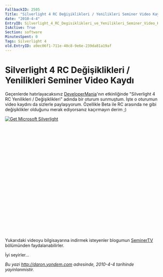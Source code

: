```yaml
---
FallbackID: 2505
Title: "Silverlight 4 RC Değişiklikleri / Yenilikleri Seminer Video Kaydı"
date: "2010-4-4"
EntryID: Silverlight_4_RC_Degisiklikleri_ve_Yenilikleri_Seminer_Video_Kaydi
IsActive: True
Section: software
MinutesSpent: 0
Tags: Silverlight 4
old.EntryID: a9ec06f1-711e-40c8-9e6e-239da81a19af
---
```

# Silverlight 4 RC Değişiklikleri / Yenilikleri Seminer Video Kaydı
Geçenlerde hatırlayacaksınız
[DeveloperMania](http://daron.yondem.com/tr/post/3ef92218-0a23-4367-a182-1d3626479ba5)'nın
etkinliğinde "Silverlight 4 RC Yenilikleri / Değişiklikleri" adında bir
oturum sunmuştum. İşte o oturumun video kaydını da sizlerle
paylaşıyorum. Özellikle Beta ile RC arasında ne gibi değişiklikler
olduğunu merak ediyorsanız kaçırmayın derim ;)

<div style="width:512px;height:384px;">

[![Get Microsoft
Silverlight](http://go2.microsoft.com/fwlink/?LinkId=108181)](http://go2.microsoft.com/fwlink/?LinkID=124807)

</div>

Yukarıdaki videoyu bilgisayarına indirmek isteyenler blogumun
[SeminerTV](http://daron.yondem.com/tr/formatpage.aspx?path=seminertv.format.html)
bölümünden faydalanabilirler.

İyi seyirler...



*Bu yazi http://daron.yondem.com adresinde, 2010-4-4 tarihinde yayinlanmistir.*

